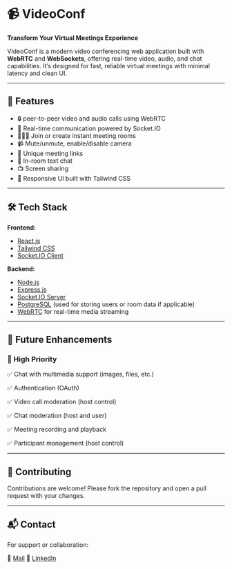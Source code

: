 # 📹 VideoConf

**Transform Your Virtual Meetings Experience**

VideoConf is a modern video conferencing web application built with **WebRTC** and **WebSockets**, offering real-time video, audio, and chat capabilities. It’s designed for fast, reliable virtual meetings with minimal latency and clean UI.

<!-- ![Hero](./assets/screenshot1.png)
![Meeting Options](./assets/screenshot2.png)
![Live Meeting](./assets/screenshot3.png) -->

---

## 🚀 Features

- 🔒 peer-to-peer video and audio calls using WebRTC
- 💬 Real-time communication powered by Socket.IO
- 🧑‍🤝‍🧑 Join or create instant meeting rooms
- 📹 Mute/unmute, enable/disable camera
- 🔗 Unique meeting links
- 💬 In-room text chat
- 📺 Screen sharing
- 📱 Responsive UI built with Tailwind CSS

---

## 🛠 Tech Stack

**Frontend:**
- [React.js](https://reactjs.org/)
- [Tailwind CSS](https://tailwindcss.com/)
- [Socket.IO Client](https://socket.io/docs/v4/client-api/)

**Backend:**
- [Node.js](https://nodejs.org/)
- [Express.js](https://expressjs.com/)
- [Socket.IO Server](https://socket.io/)
- [PostgreSQL](https://www.postgresql.org/) (used for storing users or room data if applicable)
- [WebRTC](https://webrtc.org/) for real-time media streaming

---

<!-- ## 📂 Project Structure

```bash
video-conf/
├── client/            # React Frontend
│   ├── public/
│   └── src/
│       ├── components/
│       ├── pages/
│       ├── hooks/
│       └── App.jsx
├── server/            # Node + Express Backend
│   ├── controllers/
│   ├── routes/
│   ├── socket/
│   └── index.js
└── README.md

``` -->

##  🧩 Future Enhancements

### 🚀 High Priority

✅ Chat with multimedia support (images, files, etc.)

✅ Authentication (OAuth)

✅ Video call moderation (host control)

✅ Chat moderation (host and user)

✅ Meeting recording and playback

✅ Participant management (host control)

---

## 🤝 Contributing

Contributions are welcome!
Please fork the repository and open a pull request with your changes.



---

## 📬 Contact
For support or collaboration:

📧 [Mail](mailto:atulghormare6@gamil.com)
🔗 [LinkedIn](https://www.linkedin.com/in/atul-ghormare-799748240/)